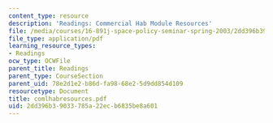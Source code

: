 ```yaml
---
content_type: resource
description: 'Readings: Commercial Hab Module Resources'
file: /media/courses/16-891j-space-policy-seminar-spring-2003/2dd396b39033785a22ecb6835be8a601_comlhabresources.pdf
file_type: application/pdf
learning_resource_types:
- Readings
ocw_type: OCWFile
parent_title: Readings
parent_type: CourseSection
parent_uid: 78e2d1e2-b86d-fa98-68e2-5d9dd854d109
resourcetype: Document
title: comlhabresources.pdf
uid: 2dd396b3-9033-785a-22ec-b6835be8a601
---
```

